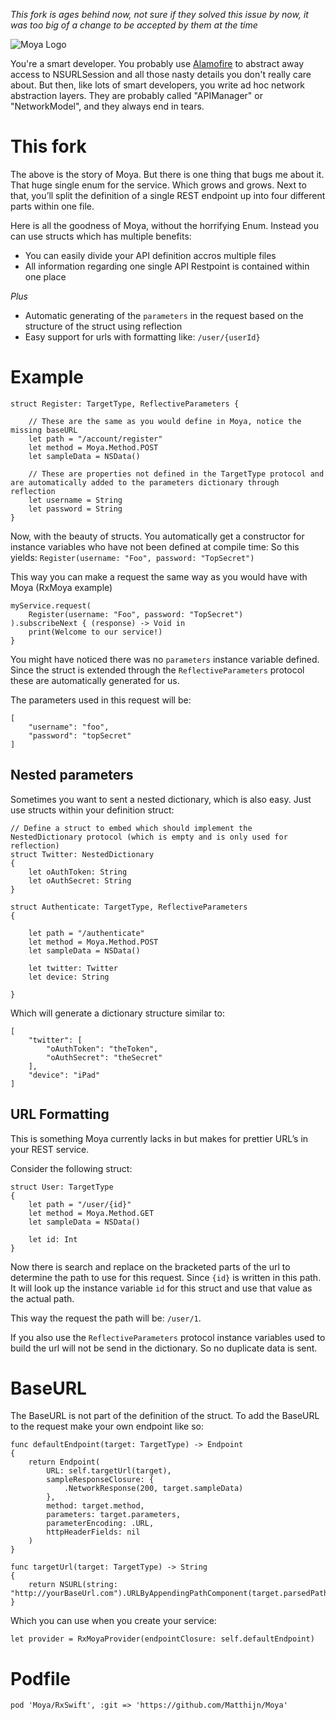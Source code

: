 *This fork is ages behind now, not sure if they solved this issue by now, it was too big of a change to be accepted by them at the time*

![Moya Logo](web/moya_logo_github.png)

You're a smart developer. You probably use [Alamofire](https://github.com/Alamofire/Alamofire) to abstract away access to
NSURLSession and all those nasty details you don't really care about. But then,
like lots of smart developers, you write ad hoc network abstraction layers. They
are probably called "APIManager" or "NetworkModel", and they always end in tears.

# This fork
The above is the story of Moya. But there is one thing that bugs me about it. That huge single enum for the service. Which grows and grows. Next to that, you’ll split the definition of a single REST endpoint up into four different parts within one file. 

Here is all the goodness of Moya, without the horrifying Enum. Instead you can use structs which has multiple benefits:

- You can easily divide your API definition accros multiple files
- All information regarding one single API Restpoint is contained within one place

*Plus*

- Automatic generating of the `parameters` in the request based on the structure of the struct using reflection
- Easy support for urls with formatting like: `/user/{userId}`

# Example

```
struct Register: TargetType, ReflectiveParameters {

	// These are the same as you would define in Moya, notice the missing baseURL
	let path = "/account/register"
	let method = Moya.Method.POST
	let sampleData = NSData()

	// These are properties not defined in the TargetType protocol and are automatically added to the parameters dictionary through reflection
	let username = String
	let password = String
}
```

Now, with the beauty of structs. You automatically get a constructor for instance variables who have not been defined at compile time: So this yields: `Register(username: "Foo", password: "TopSecret")`

This way you can make a request the same way as you would have with Moya (RxMoya example)

```
myService.request(
	Register(username: "Foo", password: "TopSecret")
).subscribeNext { (response) -> Void in
	print(Welcome to our service!)
}
```

You might have noticed there was no `parameters` instance variable defined. Since the struct is extended through the `ReflectiveParameters` protocol these are automatically generated for us. 

The parameters used in this request will be:

```
[
	"username": "foo",
	"password": "topSecret"
]
```

## Nested parameters
Sometimes you want to sent a nested dictionary, which is also easy. Just use structs within your definition struct:

```
// Define a struct to embed which should implement the NestedDictionary protocol (which is empty and is only used for reflection)
struct Twitter: NestedDictionary
{
	let oAuthToken: String
	let oAuthSecret: String
}

struct Authenticate: TargetType, ReflectiveParameters
{
	
	let path = "/authenticate"
	let method = Moya.Method.POST
	let sampleData = NSData()

	let twitter: Twitter	
	let device: String

}
```

Which will generate a dictionary structure similar to:

```
[
	"twitter": [
		"oAuthToken": "theToken",
		"oAuthSecret": "theSecret"
	],
	"device": "iPad"
]
```

## URL Formatting
This is something Moya currently lacks in but makes for prettier URL’s in your REST service.

Consider the following struct:

```
struct User: TargetType
{
	let path = "/user/{id}"
	let method = Moya.Method.GET
	let sampleData = NSData()

	let id: Int
}
```

Now there is search and replace on the bracketed parts of the url to determine the path to use for this request. Since `{id}` is written in this path. It will look up the instance variable `id` for this struct and use that value as the actual path. 

This way the request the path will be: `/user/1`. 

If you also use the `ReflectiveParameters` protocol instance variables used to build the url will not be send in the dictionary. So no duplicate data is sent. 

# BaseURL

The BaseURL is not part of the definition of the struct. To add the BaseURL to the request make your own endpoint like so:

```
func defaultEndpoint(target: TargetType) -> Endpoint
{
	return Endpoint(
		URL: self.targetUrl(target),
		sampleResponseClosure: {
			.NetworkResponse(200, target.sampleData)
		},
		method: target.method,
		parameters: target.parameters,
		parameterEncoding: .URL,
		httpHeaderFields: nil
	)
}

func targetUrl(target: TargetType) -> String
{
	return NSURL(string: "http://yourBaseUrl.com").URLByAppendingPathComponent(target.parsedPath).absoluteString
}
```

Which you can use when you create your service:

```
let provider = RxMoyaProvider(endpointClosure: self.defaultEndpoint)
```

# Podfile

```
pod 'Moya/RxSwift', :git => 'https://github.com/Matthijn/Moya'
```

